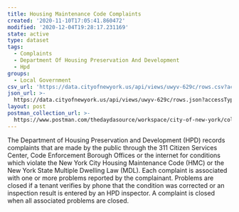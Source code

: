 ```yaml
---
title: Housing Maintenance Code Complaints
created: '2020-11-10T17:05:41.860472'
modified: '2020-12-04T19:28:17.231169'
state: active
type: dataset
tags:
  - Complaints
  - Department Of Housing Preservation And Development
  - Hpd
groups:
  - Local Government
csv_url: 'https://data.cityofnewyork.us/api/views/uwyv-629c/rows.csv?accessType=DOWNLOAD'
json_url: >-
  https://data.cityofnewyork.us/api/views/uwyv-629c/rows.json?accessType=DOWNLOAD
layout: post
postman_collection_url: >-
  https://www.postman.com/thedaydasource/workspace/city-of-new-york/collection/15909983-1019aa85-e482-40e9-9673-d49923f2a1a3
---
```

The Department of Housing Preservation and Development (HPD) records complaints that are made by the public through the 311 Citizen Services Center, Code Enforcement Borough Offices or the internet for conditions which violate the New York City Housing Maintenance Code (HMC) or the New York State Multiple Dwelling Law (MDL). Each complaint is associated with one or more problems reported by the complainant. Problems are closed if a tenant verifies by phone that the condition was corrected or an inspection result is entered by an HPD inspector. A complaint is closed when all associated problems are closed.

